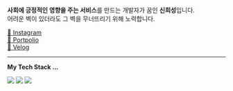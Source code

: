 <b>사회에 긍정적인 영향을 주는 서비스</b>를 만드는 개발자가 꿈인 <b>신희성</b>입니다.  <br>
어려운 벽이 있더라도 그 벽을 무너뜨리기 위해 노력합니다.
    
 [📸 Instagram](https://www.instagram.com/) <br />
 [📄 Portpolio](https://my.surfit.io/w/1147920607) <br />
 [📗 Velog](https://velog.io/@huise0ng) <br />

---

<b>My Tech Stack ...</b>
<p>
  <img src="https://img.shields.io/badge/Vue.js-4FC08D?style=flat-square&logo=vuedotjs&logoColor=white"/> 
  <img src="https://img.shields.io/badge/Typescript-3178C6?style=flat-square&logo=typescript&logoColor=white"/> 
  <img src="https://img.shields.io/badge/Node.js-339933?style=flat-square&logo=nodedotjs&logoColor=white"/>  
</p>



